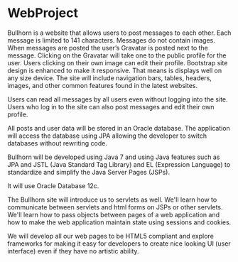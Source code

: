 # WebProject

Bullhorn is a website that allows users to post messages to each other. Each message is limited to 141 characters. Messages do not
contain images. When messages are posted the user’s Gravatar is posted next to the message. Clicking on the Gravatar will take one 
to the public profile for the user. Users clicking on their own image can edit their profile. Bootstrap site design is enhanced to
make it responsive. That means is displays well on any size device. The site will include navigation bars, tables, headers, images,
and other common features found in the latest websites.

Users can read all messages by all users even without logging into the site. Users who log in to the site can also post messages 
and edit their own profile.

All posts and user data will be stored in an Oracle database. The application will access the database using JPA allowing the 
developer to switch databases without rewriting code.

Bullhorn will be developed using Java 7 and using Java features such as JPA and JSTL (Java Standard Tag Library) and EL 
(Expression Language) to standardize and simplify the Java Server Pages (JSPs).

It will use Oracle Database 12c.

The Bullhorn site will introduce us to servlets as well. We'll learn how to communicate between servlets and html forms on JSPs or 
other servlets. We'll learn how to pass objects between pages of a web application and how to make the web application maintain 
state using sessions and cookies.

We will develop all our web pages to be HTML5 compliant and explore frameworks for making it easy for developers to create nice 
looking UI (user interface) even if they have no artistic ability.
